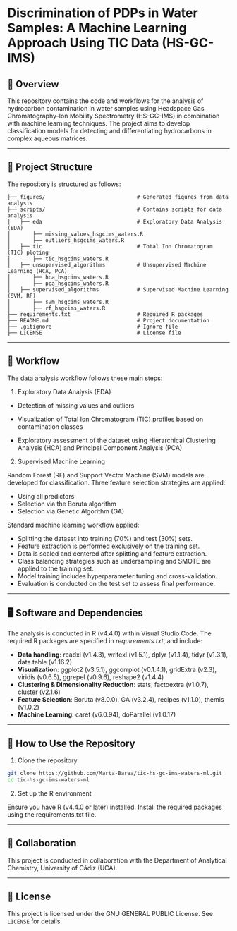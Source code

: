 # Discrimination of PDPs in Water Samples: A Machine Learning Approach Using TIC Data (HS-GC-IMS)

## 📌 Overview 

This repository contains the code and workflows for the analysis of hydrocarbon contamination in water samples using Headspace Gas Chromatography-Ion Mobility Spectrometry (HS-GC-IMS) in combination with machine learning techniques. The project aims to develop classification models for detecting and differentiating hydrocarbons in complex aqueous matrices.

---

## 📂 Project Structure

The repository is structured as follows:

```
├── figures/                             # Generated figures from data analysis
├── scripts/                             # Contains scripts for data analysis
│   ├── eda                              # Exploratory Data Analysis (EDA)
│       ├── missing_values_hsgcims_waters.R
│       ├── outliers_hsgcims_waters.R
│   ├── tic                              # Total Ion Chromatogram (TIC) ploting 
│       ├── tic_hsgcims_waters.R
│   ├── unsupervised_algorithms          # Unsupervised Machine Learning (HCA, PCA)
│       ├── hca_hsgcims_waters.R
│       ├── pca_hsgcims_waters.R
│   ├── supervised_algorithms            # Supervised Machine Learning (SVM, RF)
│       ├── svm_hsgcims_waters.R
│       ├── rf_hsgcims_waters.R
├── requirements.txt                     # Required R packages
├── README.md                            # Project documentation
├── .gitignore                           # Ignore file
├── LICENSE                              # License file
```

---

## 🔄 Workflow

The data analysis workflow follows these main steps:

1. Exploratory Data Analysis (EDA)

- Detection of missing values and outliers

- Visualization of Total Ion Chromatogram (TIC) profiles based on contamination classes

- Exploratory assessment of the dataset using Hierarchical Clustering Analysis (HCA) and Principal Component Analysis (PCA)

2. Supervised Machine Learning

Random Forest (RF) and Support Vector Machine (SVM) models are developed for classification. Three feature selection strategies are applied:

- Using all predictors
- Selection via the Boruta algorithm
- Selection via Genetic Algorithm (GA)

Standard machine learning workflow applied:

- Splitting the dataset into training (70%) and test (30%) sets.
- Feature extraction is performed exclusively on the training set.
- Data is scaled and centered after splitting and feature extraction.
- Class balancing strategies such as undersampling and SMOTE are applied to the training set.
- Model training includes hyperparameter tuning and cross-validation.
- Evaluation is conducted on the test set to assess final performance.

---

## 🖥️ Software and Dependencies

The analysis is conducted in R (v4.4.0) within Visual Studio Code. The required R packages are specified in *requirements.txt*, and include:

- **Data handling**: readxl (v1.4.3), writexl (v1.5.1), dplyr (v1.1.4), tidyr (v1.3.1), data.table (v1.16.2)
- **Visualization**: ggplot2 (v3.5.1), ggcorrplot (v0.1.4.1), gridExtra (v2.3), viridis (v0.6.5), ggrepel (v0.9.6), reshape2 (v1.4.4)
- **Clustering & Dimensionality Reduction**: stats, factoextra (v1.0.7), cluster (v2.1.6)
- **Feature Selection**: Boruta (v8.0.0), GA (v3.2.4), recipes (v1.1.0), themis (v1.0.2)
- **Machine Learning**: caret (v6.0.94), doParallel (v1.0.17)

---

## 🚀 How to Use the Repository

1. Clone the repository
   
```bash
git clone https://github.com/Marta-Barea/tic-hs-gc-ims-waters-ml.git
cd tic-hs-gc-ims-waters-ml
```

2. Set up the R environment

Ensure you have R (v4.4.0 or later) installed. Install the required packages using the requirements.txt file.

___

## 🤝 Collaboration 

This project is conducted in collaboration with the Department of Analytical Chemistry, University of Cádiz (UCA).

---

## 📜 License

This project is licensed under the GNU GENERAL PUBLIC License. See `LICENSE` for details.

